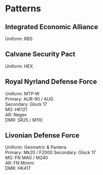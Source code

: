 # Patterns

## Integrated Economic Alliance

Uniform: RBS

## Calvane Security Pact

Uniform: HEX

## Royal Nyrland Defense Force

Uniform: MTP-W  
Primary: AUR-90 / AUG  
Secondary: Glock 17  
MG: HK121  
AR: Negev  
DMR: SR25 / M110  

## Livonian Defense Force

Uniform: Geometric & Pantera  
Primary: Mk20 / F2000
Secondary: Glock 17  
MG: FN MAG / M240  
AR: FN Minimi  
DMR: HK417  
